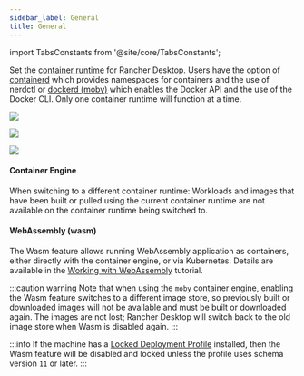 ```yaml
---
sidebar_label: General
title: General
---
```


<head>
  <link rel="canonical" href="https://docs.rancherdesktop.io/ui/preferences/container-engine/general"/>
</head>

import TabsConstants from '@site/core/TabsConstants';

Set the [container runtime] for Rancher Desktop. Users have the option of [containerd] which provides namespaces for containers and the use of nerdctl or [dockerd (moby)] which enables the Docker API and the use of the Docker CLI. Only one container runtime will function at a time.

<Tabs groupId="os" defaultValue={TabsConstants.defaultOs}>
<TabItem value="Windows">

![](rd-versioned-asset://preferences/Windows_containerEngine_tabGeneral.png)

</TabItem>
<TabItem value="macOS">

![](rd-versioned-asset://preferences/macOS_containerEngine_tabGeneral.png)

</TabItem>
<TabItem value="Linux">

![](rd-versioned-asset://preferences/Linux_containerEngine_tabGeneral.png)

</TabItem>
</Tabs>

#### Container Engine

When switching to a different container runtime: Workloads and images that have been built or pulled using the current container runtime are not available on the container runtime being switched to.

#### WebAssembly (wasm)

The Wasm feature allows running WebAssembly application as containers, either directly with the container engine, or via Kubernetes. Details are available in the [Working with WebAssembly](../../../tutorials/working-with-webassembly.md) tutorial.

:::caution warning
Note that when using the `moby` container engine, enabling the Wasm feature switches to a different image store, so previously built or downloaded images will not be available and must be built or downloaded again. The images are not lost; Rancher Desktop will switch back to the old image store when Wasm is disabled again.
:::

:::info
If the machine has a [Locked Deployment Profile](../../../getting-started/deployment.md) installed, then the Wasm feature will be disabled and locked unless the profile uses schema version `11` or later.
:::

[container runtime]:
https://kubernetes.io/docs/setup/production-environment/container-runtimes/

[containerd]:
https://containerd.io/

[dockerd (moby)]:
https://mobyproject.org/
